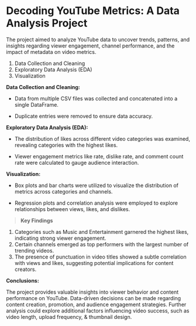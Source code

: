 # Decoding YouTube Metrics: A Data Analysis Project

The project aimed to analyze YouTube data to uncover trends, patterns, and insights regarding viewer engagement, channel performance, and the impact of metadata on video metrics.

1. Data Collection and Cleaning
2. Exploratory Data Analysis (EDA)
3. Visualization

**Data Collection and Cleaning:**

* Data from multiple CSV files was collected and concatenated into a single DataFrame.

* Duplicate entries were removed to ensure data accuracy.

**Exploratory Data Analysis (EDA):**

* The distribution of likes across different video categories was examined, revealing categories with the highest likes.

* Viewer engagement metrics like rate, dislike rate, and comment count rate were calculated to gauge audience interaction.

**Visualization:**

* Box plots and bar charts were utilized to visualize the distribution of metrics across categories and channels.

* Regression plots and correlation analysis were employed to explore relationships between views, likes, and dislikes.

> **Key Findings**
1. Categories such as Music and Entertainment garnered the highest likes, indicating strong viewer engagement.
2. Certain channels emerged as top performers with the largest number of trending videos.
3. The presence of punctuation in video titles showed a subtle correlation with views and likes, suggesting potential implications for content creators.


**Conclusions:**

The project provides valuable insights into viewer behavior and content performance on YouTube. Data-driven decisions can be made regarding content creation, promotion, and audience engagement strategies. Further analysis could explore additional factors influencing video success, such as video length, upload frequency, & thumbnail design.
